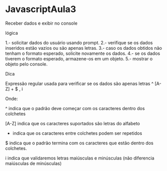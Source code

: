 # JavascriptAula3
Receber dados e exibir no console

lógica

1.- solicitar dados do usuário usando prompt.
2.- verifique se os dados inseridos estão vazios ou são apenas letras.
3.- caso os dados obtidos não tenham o formato esperado, solicite novamente os dados.
4.- se os dados tiverem o formato esperado, armazene-os em um objeto.
5.- mostrar o objeto pelo console.


Dica

Expressão regular usada para verificar se os dados são apenas letras
^ [A-Z] + $ , i

Onde:

^ indica que o padrão deve começar com os caracteres dentro dos colchetes

[A-Z] indica que os caracteres suportados são letras do alfabeto

+ indica que os caracteres entre colchetes podem ser repetidos

$ indica que o padrão termina com os caracteres que estão dentro dos colchetes.

i indica que validaremos letras maiúsculas e minúsculas (não diferencia maiúsculas de minúsculas) 
